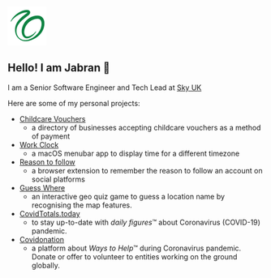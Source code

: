 <img src="https://raw.githubusercontent.com/jabranr/jabranr.github.io/master/assets/images/apple-touch-icon-76x76.png" alt="Jabran Rafique logo" width="76" /> 

## Hello! I am Jabran 👋

I am a Senior Software Engineer and Tech Lead at [Sky UK](https://careers.sky.com)


Here are some of my personal projects:

- [Childcare Vouchers](https://childcare-vouchers.uk/?ref=gh-readme-jabranr)
  - a directory of businesses accepting childcare vouchers as a method of payment
- [Work Clock](https://work-clock.pages.dev/?ref=gh-readme-jabranr)
  - a macOS menubar app to display time for a different timezone
- [Reason to follow](https://reasontofollow.com/?ref=gh-readme-jabranr)
  - a browser extension to remember the reason to follow an account on social platforms
- [Guess Where](https://guess-where.jabran.dev/?ref=gh-readme-jabranr)
  - an interactive geo quiz game to guess a location name by recognising the map features.
- [CovidTotals.today](https://covid19-today.pages.dev?ref=gh-readme-jabranr)
  - to stay up-to-date with <em>daily figures</em>&trade; about Coronavirus (COVID-19) pandemic.
- [Covidonation](https://covidonation.pages.dev/?ref=gh-readme-jabranr)
  - a platform about <em>Ways to Help</em>&trade; during Coronavirus pandemic. Donate or offer to volunteer to entities working on the ground globally.
